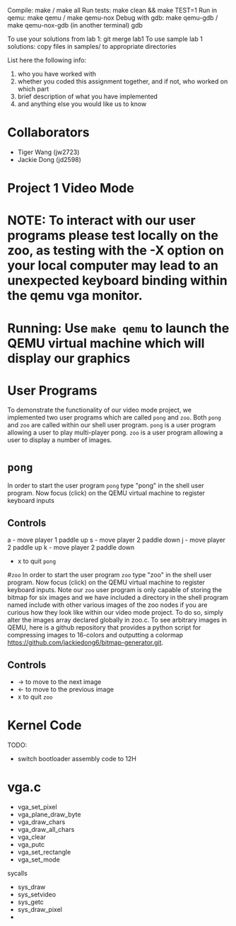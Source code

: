 Compile: make / make all
Run tests: make clean && make TEST=1
Run in qemu: make qemu / make qemu-nox
Debug with gdb: make qemu-gdb / make qemu-nox-gdb
(in another terminal) gdb

To use your solutions from lab 1: git merge lab1
To use sample lab 1 solutions: copy files in samples/ to appropriate directories

List here the following info:

1. who you have worked with
2. whether you coded this assignment together, and if not, who worked on which part
3. brief description of what you have implemented
4. and anything else you would like us to know

# Collaborators

- Tiger Wang (jw2723)
- Jackie Dong (jd2598)


# Project 1 Video Mode

# NOTE: To interact with our user programs please test locally on the zoo, as testing with the -X option on your local computer may lead to an unexpected keyboard binding within the qemu vga monitor.

# Running: Use `make qemu` to launch the QEMU virtual machine which will display our graphics


# User Programs
To demonstrate the functionality of our video mode project, we implemented two user programs which are called `pong` and `zoo`. Both `pong` and `zoo` are called within our shell user program. `pong` is a user program allowing a user to play multi-player pong. `zoo` is a user program allowing a user to display a number of images.

# `pong`
In order to start the user program `pong` type "pong" in the shell user program. 
Now focus (click) on the QEMU virtual machine to register keyboard inputs
## Controls
a - move player 1 paddle up
s - move player 2 paddle down
j - move player 2 paddle up 
k - move player 2 paddle down 
- x to quit `pong`


#`zoo`
In order to start the user program `zoo` type "zoo" in the shell user program. Now focus (click) on the QEMU virtual machine to register keyboard inputs. 
Note our `zoo` user program is only capable of storing the bitmap for six images and we have included a directory in the shell program named include with other various images of the zoo nodes if you are curious how they look like within our video mode project. To do so, simply alter the images array declared globally in zoo.c.
To see arbitrary images in QEMU, here is a github repository that provides a python script for compressing images to 16-colors and outputting a colormap https://github.com/jackiedong6/bitmap-generator.git. 
## Controls 
- → to move to the next image 
- ← to move to the previous image
- x to quit `zoo`


# Kernel Code

TODO:
- switch bootloader assembly code to 12H
# vga.c
- vga_set_pixel
- vga_plane_draw_byte
- vga_draw_chars 
- vga_draw_all_chars
- vga_clear
- vga_putc
- vga_set_rectangle
- vga_set_mode

sycalls
- sys_draw
- sys_setvideo
- sys_getc
- sys_draw_pixel
- 